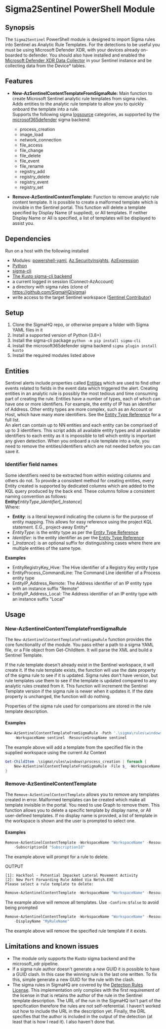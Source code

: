 # Sigma2Sentinel PowerShell Module

## Synopsis

The `Sigma2Sentinel` PowerShell module is designed to import Sigma rules into Sentinel as Analytic Rule Templates. For the detections to be useful you must be using Microsoft Defender XDR, with your devices already on-boarded to defender. You should also have installed and enabled the [Microsoft Defender XDR Data Collector](https://learn.microsoft.com/en-us/azure/sentinel/data-connectors/microsoft-defender-xdr) in your Sentinel instance and be collecting data from the Device* tables.

## Features

- **New-AzSentinelContentTemplateFromSigmaRule:** Main function to create Microsoft Sentinel analytic rule templates from sigma rules.  
Adds entities to the analytic rule template to allow you to quickly onboard the template into a rule.  
Supports the following sigma [logsource](https://github.com/SigmaHQ/sigma-specification/blob/main/Sigma_specification.md#log-source) categories, as supported by the [microsof365defender](https://sigmahq.io/docs/digging-deeper/backends.html#microsoft365defender) sigma backend:
  - process_creation
  - image_load
  - network_connection
  - file_access
  - file_change
  - file_delete
  - file_event
  - file_rename
  - registry_add
  - registry_delete
  - registry_event
  - registry_set

- **Remove-AzSentinelContentTemplate:** Function to remove analytic rule content template. It is possible to create a malformed template which is invisible in the Sentinel portal. This function will delete a template specified by Display Name (if supplied), or All templates. If neither Display Name or All is specified, a list of templates will be displayed to assist you.

## Dependencies
Run on a host with the following installed
- Modules: [powershell-yaml](https://github.com/cloudbase/powershell-yaml), [Az.SecurityInsights](https://learn.microsoft.com/en-us/powershell/module/az.securityinsights/?view=azps-12.0.0), [AzExpression](https://github.com/SimonWahlin/AzExpression)
- [Python](https://www.python.org/downloads/)
- [sigma-cli](https://github.com/SigmaHQ/sigma-cli)
- [The Kusto sigma-cli backend](https://github.com/AttackIQ/pySigma-backend-kusto)
- a current logged in session (Connect-AzAccount)
- a directory with sigma rules (clone of https://github.com/SigmaHQ/sigma)
- write access to the target Sentinel workspace ([Sentinel Contributor](https://learn.microsoft.com/en-us/azure/role-based-access-control/built-in-roles/security#microsoft-sentinel-contributor))

## Setup
1. Clone the SigmaHQ repo, or otherwise prepare a folder with Sigma YAML files in it
2. Install a supported version of Python (3.8+)
3. Install the sigma-cli package `python -m pip install sigma-cli`
4. Install the microsoft365defender sigma backend `sigma plugin install kusto`
5. Install the required modules listed above

## Entities
Sentinel alerts include properties called [Entities](https://learn.microsoft.com/en-us/azure/sentinel/entities) which are used to find other events related to fields in the event data which triggered the alert. Creating entities in an analytic rule is possibly the most tedious and time consuming part of creating the rule. Entities have a number of types, each of which can have one or more identifiers. For example, the entity of IP has an identifier of Address. Other entity types are more complex, such as an Account or Host, which have many more identifiers. See the [Entity Type Reference](https://learn.microsoft.com/en-us/azure/sentinel/entities-reference) for a full list.  
An alert can contain up to NN entities and each entity can be comprised of up to 3 identifiers. This script adds all available entity types and all available identifiers to each entity as it is impossible to tell which entity is important any given detection. When you onboard a rule template into a rule, you need to remove the entities/identifiers which are not needed before you can save it.

### Identifier field names
Some identifiers need to be extracted from within existing columns and others do not. To provide a consistent method for creating entities, every Entity created is supported by dedicated columns which are added to the KQL query produced by the back end. These columns follow a consistent naming convention as follows:  
**Entity***EntityType*_*Identifier*\[\_*Instance*\]  
Where:  
- **Entity**: is a literal keyword indicating the column is for the purpose of entity mapping. This allows for easy reference using the project KQL statement. E.G., project-away Entity*
- *EntityType*: is the entity type as per the [Entity Type Reference](https://learn.microsoft.com/en-us/azure/sentinel/)  
- *Identifier*: is the entity identifier as per the [Entity Type Reference](https://learn.microsoft.com/en-us/azure/sentinel/)  
- \[\_*Instance*\]: is an optional suffix for distinguishing cases where there are multiple entities of the same type.  

**Examples**
- EntityRegistryKey_Hive: The Hive identifier of a Registry Key entity type
- EntityProcess_CommandLine: The Command Line identifier of a Process entity type  
- EntityIP_Address_Remote: The Address identifier of an IP entity type with an instance suffix "Remote"  
- EntityIP_Address_Local: The Address identifier of an IP entity type with an instance suffix "Local"  

## Usage

### New-AzSentinelContentTemplateFromSigmaRule

The `New-AzSentinelContentTemplateFromSigmaRule` function provides the core functionality of the module. You pass either a path to a sigma YAML file, or a File object from Get-ChildItem. It will parse the XML and build a Sentinel Template.

If the rule template doesn't already exist in the Sentinel workspace, it will create it.
If the rule template exists, the function will use the date property of the sigma rule to see if it is updated. Sigma rules don't have version, but rule templates use them to see if the template is updated compared to any analytic rules created from it. This function will increment the Sentinel Template version if the sigma rule is newer when it updates it.
If the date property is unchanged, the function will do nothing.

Properties of the sigma rule used for comparisons are stored in the rule template description.

#### Examples

```powershell
New-AzSentinelContentTemplateFromSigmaRule -Path '.\sigma\rules\windows\registry\rule.yaml' `
    -WorkspaceName sentinel -ResourceGroupName sentinel
```
The example above will add a template from the specified file in the supplied workspace using the current Az Context
```powershell
Get-ChildItem .\sigma\rules\windows\process_creation | foreach {
    New-AzSentinelContentTemplateFromSigmaRule -File $_ -WorkspaceName sentinel -ResourceGroupName sentinel
}
```

### Remove-AzSentinelContentTemplate

The `Remove-AzSentinelContentTemplate` allows you to remove any templates created in error. Malformed templates can be created which make all template invisible in the portal. You need to use Graph to remove them. This function allows you to delete a specific template by display name, or All user-defined templates. If no display name is provided, a list of template in the workspace is shown and the user is prompted to select one.

#### Examples
```powershell
Remove-AzSentinelContentTemplate -WorkspaceName "WorkspaceName" -ResourceGroupName "ResourceGroupName" `
    -SubscriptionId "SubscriptionId"
```
The example above will prompt for a rule to delete.

OUTPUT
```
[1]: HackTool - Potential Impacket Lateral Movement Activity
[2]: New Port Forwarding Rule Added Via Netsh.EXE
Please select a rule template to delete:
```
```powershell
Remove-AzSentinelContentTemplate -WorkspaceName "WorkspaceName" -ResourceGroupName "ResourceGroupName" -All
```
The example above will remove all templates. Use `-Confirm:$false` to avoid being prompted
```powershell
Remove-AzSentinelContentTemplate -WorkspaceName "WorkspaceName" -ResourceGroupName "ResourceGroupName" `
    -DisplayName "MyRuleName"
```
The example above will remove the specified rule template if it exists.

## Limitations and known issues
- The module only supports the Kusto sigma backend and the microsoft_xdr pipeline.
- If a sigma rule author doesn't generate a new GUID it is possible to have a GUID clash. In this case the winning rule is the last one written. To fix this, simple generate a new GUID for the rule with the clash.
- The sigma rules in SigmaHQ are covered by the [Detection Rules License](https://github.com/SigmaHQ/Detection-Rule-License/blob/main/LICENSE.Detection.Rules.md). This implementation only complies with the first requirement of the license in that is retains the author of the rule in the Sentinel template description. The URL of the run in the SigmaHQ isn't part of the specification therefore the rules are not self-referential. I haven't worked out how to include the URL in the description yet. Finally, the DRL specifies that the author is included in the output of the detection (at least that is how I read it). I also haven't done that.